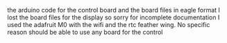 the arduino code for the control board and the board files in eagle format
I lost the board files for the display so sorry for incomplete documentation
I used the adafruit M0 with the wifi and the rtc feather wing.  No specific reason should be able 
to use any board for the control
